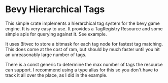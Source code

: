 # Bevy Hierarchical Tags

This simple crate implements a hierarchical tag system for the bevy game engine.  It is very easy to use.  It provides a TagRegistry Resource and some simple apis for querying against it.  See example.

It uses Bitvec to store a bitmask for each tag node for fastest tag matching.  This does come at the cost of ram, but should by much faster until you hit an unreasonably large number of tags.

There is a const generic to determine the max number of tags the resource can support.  I recommend using a type alias for this so you don't have to track it all over the place, as I did in the example.